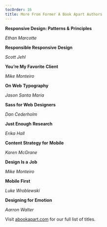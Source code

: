 ```yaml
---
tocOrder: 16
title: More From Former A Book Apart Authors
---
```

**Responsive Design: Patterns &** **Principles**

*Ethan* *Marcotte*

**Responsible Responsive** **Design**

*Scott* *Jehl*

**You’re My Favorite** **Client**

*Mike* *Monteiro*

**On Web** **Typography**

*Jason Santa* *Maria*

**Sass for Web** **Designers**

*Dan* *Cederholm*

**Just Enough** **Research**

*Erika* *Hall*

**Content Strategy for** **Mobile**

*Karen* *McGrane*

**Design Is a** **Job**

*Mike* *Monteiro*

**Mobile** **First**

*Luke* *Wroblewski*

**Designing for** **Emotion**

*Aarron* *Walter*

Visit [abookapart.com](http://www.abookapart.com) for our full list of titles.
